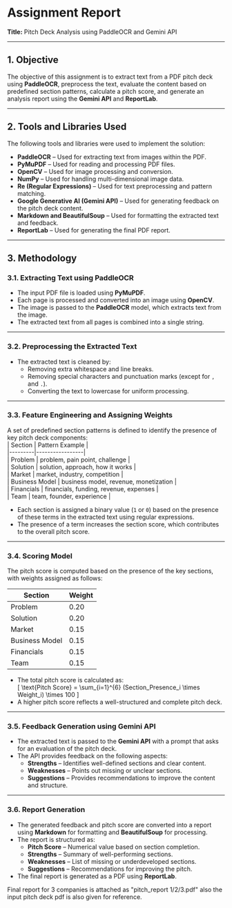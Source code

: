 # **Assignment Report**  
**Title:** Pitch Deck Analysis using PaddleOCR and Gemini API  

---

## **1. Objective**  
The objective of this assignment is to extract text from a PDF pitch deck using **PaddleOCR**, preprocess the text, evaluate the content based on predefined section patterns, calculate a pitch score, and generate an analysis report using the **Gemini API** and **ReportLab**.  

---

## **2. Tools and Libraries Used**  
The following tools and libraries were used to implement the solution:  
- **PaddleOCR** – Used for extracting text from images within the PDF.  
- **PyMuPDF** – Used for reading and processing PDF files.  
- **OpenCV** – Used for image processing and conversion.  
- **NumPy** – Used for handling multi-dimensional image data.  
- **Re (Regular Expressions)** – Used for text preprocessing and pattern matching.  
- **Google Generative AI (Gemini API)** – Used for generating feedback on the pitch deck content.  
- **Markdown and BeautifulSoup** – Used for formatting the extracted text and feedback.  
- **ReportLab** – Used for generating the final PDF report.  

---

## **3. Methodology**  

### **3.1. Extracting Text using PaddleOCR**  
- The input PDF file is loaded using **PyMuPDF**.  
- Each page is processed and converted into an image using **OpenCV**.  
- The image is passed to the **PaddleOCR** model, which extracts text from the image.  
- The extracted text from all pages is combined into a single string.  

---

### **3.2. Preprocessing the Extracted Text**  
- The extracted text is cleaned by:  
  - Removing extra whitespace and line breaks.  
  - Removing special characters and punctuation marks (except for `,` and `.`).  
  - Converting the text to lowercase for uniform processing.  

---

### **3.3. Feature Engineering and Assigning Weights**  
A set of predefined section patterns is defined to identify the presence of key pitch deck components:  
| Section | Pattern Example |  
|---------|-----------------|  
| Problem | problem, pain point, challenge |  
| Solution | solution, approach, how it works |  
| Market | market, industry, competition |  
| Business Model | business model, revenue, monetization |  
| Financials | financials, funding, revenue, expenses |  
| Team | team, founder, experience |  

- Each section is assigned a binary value (`1` or `0`) based on the presence of these terms in the extracted text using regular expressions.  
- The presence of a term increases the section score, which contributes to the overall pitch score.  

---

### **3.4. Scoring Model**  
The pitch score is computed based on the presence of the key sections, with weights assigned as follows:  

| Section | Weight |  
|---------|--------|  
| Problem | 0.20 |  
| Solution | 0.20 |  
| Market | 0.15 |  
| Business Model | 0.15 |  
| Financials | 0.15 |  
| Team | 0.15 |  

- The total pitch score is calculated as:  
\[
\text{Pitch Score} = \sum_{i=1}^{6} (Section\_Presence_i \times Weight_i) \times 100
\]  
- A higher pitch score reflects a well-structured and complete pitch deck.  

---

### **3.5. Feedback Generation using Gemini API**  
- The extracted text is passed to the **Gemini API** with a prompt that asks for an evaluation of the pitch deck.  
- The API provides feedback on the following aspects:  
  - **Strengths** – Identifies well-defined sections and clear content.  
  - **Weaknesses** – Points out missing or unclear sections.  
  - **Suggestions** – Provides recommendations to improve the content and structure.  

---

### **3.6. Report Generation**  
- The generated feedback and pitch score are converted into a report using **Markdown** for formatting and **BeautifulSoup** for processing.  
- The report is structured as:  
  - **Pitch Score** – Numerical value based on section completion.  
  - **Strengths** – Summary of well-performing sections.  
  - **Weaknesses** – List of missing or underdeveloped sections.  
  - **Suggestions** – Recommendations for improving the pitch.  
- The final report is generated as a PDF using **ReportLab**.  

Final report for 3 companies is attached as "pitch_report 1/2/3.pdf" also the input pitch deck pdf is also given for reference.

